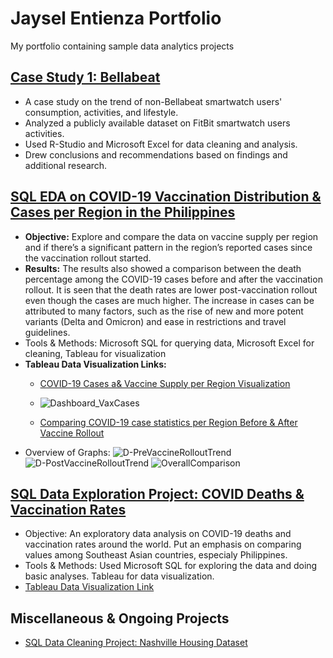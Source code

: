 # Jaysel Entienza Portfolio
 My portfolio containing sample data analytics projects

## [Case Study 1: Bellabeat](https://github.com/jayentienza/Jay_Entienza_Portfolio/tree/main/Bellabeat%20Case%20Study%20Folder)
* A case study on the trend of non-Bellabeat smartwatch users' consumption, activities, and lifestyle. 
* Analyzed a publicly available dataset on FitBit smartwatch users activities.
* Used R-Studio and Microsoft Excel for data cleaning and analysis. 
* Drew conclusions and recommendations based on findings and additional research.


## [SQL EDA on COVID-19 Vaccination Distribution & Cases per Region in the Philippines](https://github.com/jayentienza/Jay_Entienza_Portfolio/blob/main/SQLEDA-PH-REGVAX/PH_REG_COVID_VAXCASE.sql)
* **Objective:** Explore and compare the data on vaccine supply per region and if there’s a significant pattern in the region’s reported cases since the vaccination rollout started.  
* **Results:** The results also showed a comparison between the death percentage among the COVID-19 cases before and after the vaccination rollout. It is seen that the death rates are lower post-vaccination rollout even though the cases are much higher. The increase in cases can be attributed to many factors, such as the rise of  new and more potent variants (Delta and Omicron) and ease in restrictions and travel guidelines. 
* Tools & Methods: Microsoft SQL for querying data, Microsoft Excel for cleaning, Tableau for visualization
* **Tableau Data Visualization Links:** 
     * [COVID-19 Cases a& Vaccine Supply per Region Visualization](https://public.tableau.com/app/profile/jaysel.entienza/viz/FILE1_POSTVAX/Dashboard_VaxCases)
     * ![Dashboard_VaxCases](https://user-images.githubusercontent.com/90535854/152199504-07728a16-7dd4-4d7e-89af-75f653f5d8ab.png)

     * [Comparing COVID-19 case statistics per Region Before & After Vaccine Rollout](https://public.tableau.com/views/COVIDPrePostVaccineData/OverallComparison?:language=en-US&:display_count=n&:origin=viz_share_link)
 * Overview of Graphs: 
 ![D-PreVaccineRolloutTrend](https://user-images.githubusercontent.com/90535854/152199068-c780e252-34b6-4c9b-84d0-26fdf7cb589e.png)
 ![D-PostVaccineRolloutTrend](https://user-images.githubusercontent.com/90535854/152199057-bd543646-afe5-4439-a714-8f940136c33f.png)
 ![OverallComparison](https://user-images.githubusercontent.com/90535854/152199022-53f4ce6c-6055-4360-a3b7-a806831014e1.png)

## [SQL Data Exploration Project: COVID Deaths & Vaccination Rates](https://github.com/jayentienza/Jay_Entienza_Portfolio/blob/main/SQL%20Data%20Exploration%20-%20COVID/COVID_Death_Vaccination.sql)
* Objective: An exploratory data analysis on COVID-19 deaths and vaccination rates around the world. Put an emphasis on comparing values among Southeast Asian countries, especialy Philippines.
* Tools & Methods: Used Microsoft SQL for exploring the data and doing basic analyses. Tableau for data visualization. 
* [Tableau Data Visualization Link](https://public.tableau.com/views/COVIDDataVisualization_16369081208190/Country_COVID_Deaths?:language=en-US&:display_count=n&:origin=viz_share_link)


## Miscellaneous & Ongoing Projects
* [SQL Data Cleaning Project: Nashville Housing Dataset](https://github.com/jayentienza/Jay_Entienza_Portfolio/blob/main/SQL%20Cleaning%20Projects/Nashville.sql)

